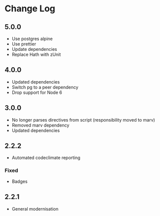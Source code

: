 # Change Log

## 5.0.0

- Use postgres alpine
- Use prettier
- Update dependencies
- Replace Hath with zUnit

## 4.0.0

- Updated dependencies
- Switch pg to a peer dependency
- Drop support for Node 6

## 3.0.0

- No longer parses directives from script (responsibility moved to marv)
- Removed marv dependency
- Updated dependencies

## 2.2.2

- Automated codeclimate reporting

### Fixed

- Badges

## 2.2.1

- General modernisation
